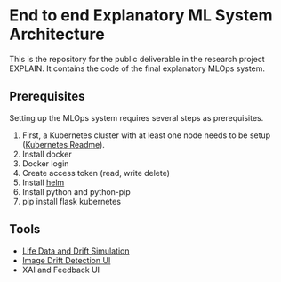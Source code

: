 <h1>End to end Explanatory ML System Architecture</h1>
This is the repository for the public deliverable in the research project EXPLAIN. It contains the code of the final explanatory MLOps system. 

<h2>Prerequisites</h2>
Setting up the MLOps system requires several steps as prerequisites. 

<ol>
  <li>First, a Kubernetes cluster with at least one node needs to be setup (<a href="https://www.uni-hildesheim.de/gitlab/sse/explain-initial-architecture-implementation/-/tree/main/Infrastructure?ref_type=heads">Kubernetes Readme</a>).</li>
  <li>Install docker</li>
  <li>Docker login</li>
  <li>Create access token (read, write delete)</li>
  <li>Install <a href ="https://helm.sh/docs/intro/install/">helm</a></li>
  <li>Install python and python-pip</li>
  <li>pip install flask kubernetes</li>
</ol>

<h2>Tools</h2>

<ul>
  <li><a href="https://www.uni-hildesheim.de/gitlab/explain/data-drift-simulator">Life Data and Drift Simulation</a></li>
  <li><a href="https://github.com/malikhunain/Optimized-Web-Interface">Image Drift Detection UI</a></li>
  <li><a hred="https://github.com/Amirrgrbn/EXPLAIN_architecture">XAI and Feedback UI</a></li>
</ul>
